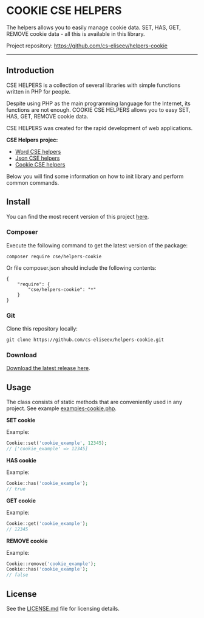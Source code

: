 COOKIE CSE HELPERS
=======

The helpers allows you to easily manage cookie data. SET, HAS, GET, REMOVE cookie data - all this is available in this library.

Project repository: https://github.com/cs-eliseev/helpers-cookie

***


## Introduction

CSE HELPERS is a collection of several libraries with simple functions written in PHP for people.

Despite using PHP as the main programming language for the Internet, its functions are not enough. COOKIE CSE HELPERS allows you to easy SET, HAS, GET, REMOVE cookie data.

CSE HELPERS was created for the rapid development of web applications.

**CSE Helpers projec:**
* [Word CSE helpers](https://github.com/cs-eliseev/helpers-word)
* [Json CSE helpers](https://github.com/cs-eliseev/helpers-json)
* [Cookie CSE helpers](https://github.com/cs-eliseev/helpers-cookie)

Below you will find some information on how to init library and perform common commands.


## Install

You can find the most recent version of this project [here](https://github.com/cs-eliseev/helpers-cookie).

### Composer

Execute the following command to get the latest version of the package:
```shell
composer require cse/helpers-cookie
```

Or file composer.json should include the following contents:
```
{
    "require": {
        "cse/helpers-cookie": "*"
    }
}
```

### Git

Clone this repository locally:
```
git clone https://github.com/cs-eliseev/helpers-cookie.git
```

### Download

[Download the latest release here](https://github.com/cs-eliseev/helpers-cookie/archive/master.zip).



## Usage

The class consists of static methods that are conveniently used in any project. See example [examples-cookie.php](https://github.com/cs-eliseev/helpers-word/blob/master/examples/examples-cookie.php).

**SET cookie**

Example:
```php
Cookie::set('cookie_example', 12345);
// ['cookie_example' => 12345]
```

**HAS cookie**

Example:
```php
Cookie::has('cookie_example');
// true
```

**GET cookie**

Example:
```php
Cookie::get('cookie_example');
// 12345
```

**REMOVE cookie**

Example:
```php
Cookie::remove('cookie_example');
Cookie::has('cookie_example');
// false
```


## License

See the [LICENSE.md](https://github.com/cs-eliseev/helpers-cookie/blob/master/LICENSE.md) file for licensing details.